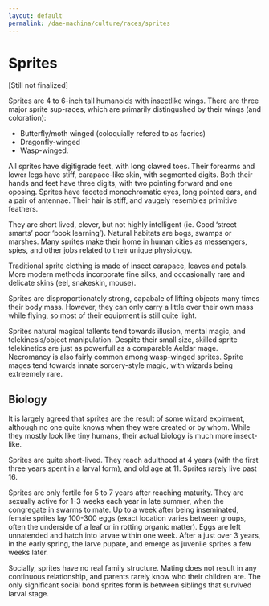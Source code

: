 ```yaml
---
layout: default
permalink: /dae-machina/culture/races/sprites
---
```


# Sprites

[Still not finalized]

Sprites are 4 to 6-inch tall humanoids with insectlike wings. 
There are three major sprite sup-races, which are primarily distingushed by their wings (and coloration):

* Butterfly/moth winged (coloquially refered to as faeries)
* Dragonfly-winged
* Wasp-winged.

All sprites have digitigrade feet, with long clawed toes. Their forearms and lower legs have stiff, carapace-like skin, with segmented digits. Both their hands and feet have three digits, with two pointing forward and one oposing.
Sprites have faceted monochromatic eyes, long pointed ears, and a pair of antennae. Their hair is stiff, and vaugely resembles primitive feathers.

They are short lived, clever, but not highly intelligent (ie. Good ‘street smarts’ poor ‘book learning’). Natural habitats are bogs, swamps or marshes. Many sprites make their home in human cities as messengers, spies, and other jobs related to their unique physiology.

Traditional sprite clothing is made of insect carapace, leaves and petals.
More modern methods incorporate fine silks, and occasionally rare and delicate skins (eel, snakeskin, mouse).

Sprites are disproportionately strong, capabale of lifting objects many times their body mass. However, they can only carry a little over their own mass while flying, so most of their equipment is still quite light.

Sprites natural magical tallents tend towards illusion, mental magic, and telekinesis/object manipulation. Despite their small size, skilled sprite telekinetics are just as powerfull as a comparable Aeldar mage. Necromancy is also fairly common among wasp-winged sprites. Sprite mages tend towards innate sorcery-style magic, with wizards being extreemely rare.

## Biology

It is largely agreed that sprites are the result of some wizard expirment, although no one quite knows when they were created or by whom. While they mostly look like tiny humans, their actual biology is much more insect-like.

Sprites are quite short-lived. They reach adulthood at 4 years (with the first three years spent in a larval form), and old age at 11. Sprites rarely live past 16.

Sprites are only fertile for 5 to 7 years after reaching maturity. They are sexually active for 1-3 weeks each year in late summer, when the congregate in swarms to mate. Up to a week after being inseminated, female sprites lay 100-300 eggs (exact location varies between groups, often the underside of a leaf or in rotting organic matter). Eggs are left unnatended and hatch into larvae within one week. After a just over 3 years, in the early spring, the larve pupate, and emerge as juvenile sprites a few weeks later.

Socially, sprites have no real family structure. Mating does not result in any continuous relationship, and parents rarely know who their children are. The only significant social bond sprites form is between siblings that survived larval stage.
